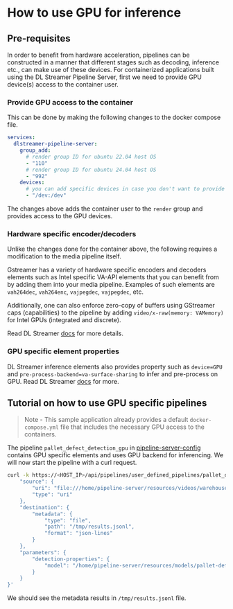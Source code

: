 # How to use GPU for inference

## Pre-requisites

In order to benefit from hardware acceleration, pipelines can be constructed in a manner that different stages such as decoding, inference etc., can make use of these devices.
For containerized applications built using the DL Streamer Pipeline Server, first we need to provide GPU device(s) access to the container user.

### Provide GPU access to the container

This can be done by making the following changes to the docker compose file.

```yaml
services:
  dlstreamer-pipeline-server:
    group_add:
      # render group ID for ubuntu 22.04 host OS
      - "110"
      # render group ID for ubuntu 24.04 host OS
      - "992"
    devices:
      # you can add specific devices in case you don't want to provide access to all like below.
      - "/dev:/dev"
```
The changes above adds the container user to the `render` group and provides access to the GPU devices.

### Hardware specific encoder/decoders

Unlike the changes done for the container above, the following requires a modification to the media pipeline itself.

Gstreamer has a variety of hardware specific encoders and decoders elements such as Intel specific VA-API elements that you can benefit from by adding them into your media pipeline. Examples of such elements are `vah264dec`, `vah264enc`, `vajpegdec`, `vajpegdec`, etc.

Additionally, one can also enforce zero-copy of buffers using GStreamer caps (capabilities) to the pipeline by adding `video/x-raw(memory: VAMemory)` for Intel GPUs (integrated and discrete).

Read DL Streamer [docs](https://dlstreamer.github.io/dev_guide/gpu_device_selection.html) for more details.

### GPU specific element properties

DL Streamer inference elements also provides property such as `device=GPU` and `pre-process-backend=va-surface-sharing` to infer and pre-process on GPU. Read DL Streamer [docs](https://dlstreamer.github.io/dev_guide/model_preparation.html#model-pre-and-post-processing) for more.

## Tutorial on how to use GPU specific pipelines

> Note - This sample application already provides a default `docker-compose.yml` file that includes the necessary GPU access to the containers.

The pipeline `pallet_defect_detection_gpu` in [pipeline-server-config](../../configs/pipeline-server-config.json) contains GPU specific elements and uses GPU backend for inferencing. We will now start the pipeline with a curl request.

```sh
curl -k https://<HOST_IP>/api/pipelines/user_defined_pipelines/pallet_defect_detection_gpu -X POST -H 'Content-Type: application/json' -d '{
    "source": {
        "uri": "file:///home/pipeline-server/resources/videos/warehouse.avi",
        "type": "uri"
    },
    "destination": {
        "metadata": {
            "type": "file",
            "path": "/tmp/results.jsonl",
            "format": "json-lines"
        }
    },
    "parameters": {
        "detection-properties": {
            "model": "/home/pipeline-server/resources/models/pallet-defect-detection/deployment/Detection/model/model.xml"
        }
    }
}'
```

We should see the metadata results in `/tmp/results.jsonl` file.